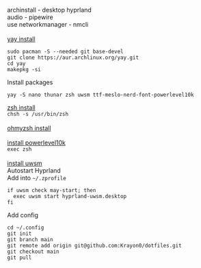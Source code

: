 archinstall - desktop hyprland
<br>
audio - pipewire
<br>
use networkmanager - nmcli
<br>
<br>
[yay install](https://github.com/Jguer/yay?tab=readme-ov-file#installation)
```
sudo pacman -S --needed git base-devel
git clone https://aur.archlinux.org/yay.git
cd yay
makepkg -si
```
Install packages
```
yay -S nano thunar zsh uwsm ttf-meslo-nerd-font-powerlevel10k
```
[zsh install](https://github.com/ohmyzsh/ohmyzsh/wiki/Installing-ZSH)
<br>
`chsh -s /usr/bin/zsh`
<br>
<br>
[ohmyzsh install](https://github.com/ohmyzsh/ohmyzsh?tab=readme-ov-file#basic-installation)
<br>
<br>
[install powerlevel10k](https://github.com/romkatv/powerlevel10k?tab=readme-ov-file#oh-my-zsh)
<br>
`exec zsh`
<br>
<br>
[install uwsm](https://wiki.hyprland.org/Useful-Utilities/Systemd-start/)
<br>
Autostart Hyprland
<br>
Add into `~/.zprofile`
```
if uwsm check may-start; then
  exec uwsm start hyprland-uwsm.desktop
fi
```
Add config
```
cd ~/.config
git init
git branch main
git remote add origin git@github.com:Krayon0/dotfiles.git
git checkout main
git pull
```
